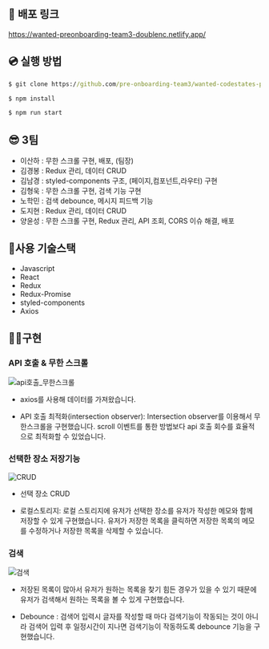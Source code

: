 ## 🚀 배포 링크

https://wanted-preonboarding-team3-doublenc.netlify.app/

## 💿 실행 방법

```cmd
$ git clone https://github.com/pre-onboarding-team3/wanted-codestates-project-3-8.git

$ npm install

$ npm run start
```

## 😎 3팀

- 이산하 : 무한 스크롤 구현, 배포, (팀장)
- 김경봉 : Redux 관리, 데이터 CRUD
- 김남경 : styled-components 구조, (페이지,컴포넌트,라우터) 구현
- 김형욱 : 무한 스크롤 구현, 검색 기능 구현
- 노학민 : 검색 debounce, 메시지 피드백 기능
- 도지현 : Redux 관리, 데이터 CRUD
- 양윤성 : 무한 스크롤 구현, Redux 관리, API 조회, CORS 이슈 해결, 배포

## 🎇사용 기술스택

- Javascript
- React
- Redux
- Redux-Promise
- styled-components
- Axios

## 👩‍💻구현

### API 호출 & 무한 스크롤

![api호출_무한스크롤](https://images.velog.io/images/yunsungyang-omc/post/fe45840a-2148-48cf-a9f0-854e70b26e20/Mar-06-2022%2023-57-26.gif)

- axios를 사용해 데이터를 가져왔습니다.
  
- API 호출 최적화(intersection observer): Intersection observer를 이용해서 무한스크롤을 구현했습니다. scroll 이벤트를 통한 방법보다 api 호출 회수를 효율적으로 최적화할 수 있었습니다. 

### 선택한 장소 저장기능

![CRUD](https://user-images.githubusercontent.com/82519180/156702527-2c492f4f-6349-43df-9a78-bd943400b4f3.gif)

- 선택 장소 CRUD

- 로컬스토리지: 로컬 스토리지에 유저가 선택한 장소를 유저가 작성한 메모와 함께 저장할 수 있게 구현했습니다.
  유저가 저장한 목록을 클릭하면 저장한 목록의 메모를 수정하거나 저장한 목록을 삭제할 수 있습니다.

### 검색

![검색](https://user-images.githubusercontent.com/82519180/156702568-d034f8ef-5db1-4cd0-8606-208b5c4b5d31.gif)

- 저장된 목록이 많아서 유저가 원하는 목록을 찾기 힘든 경우가 있을 수 있기 때문에 유저가 검색해서 원하는 목록을 볼 수 있게 구현했습니다.

- Debounce : 검색어 입력시 글자를 작성할 때 마다 검색기능이 작동되는 것이 아니라 검색어 입력 후 일정시간이 지나면 검색기능이 작동하도록 debounce 기능을 구현했습니다.
